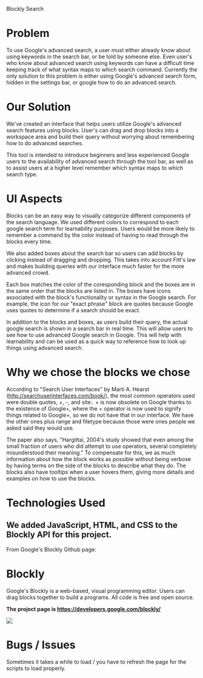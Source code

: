 Blockly Search

Problem
====================
To use Google's advanced search, a user must either already know about using 
keywords in the search bar, or be told by someone else. Even user's who know 
about advanced search using keywords can have a difficult time keeping track 
of what syntax maps to which search command. Currently the only solution to 
this problem is either using Google's advanced search form, hidden in the 
settings bar, or google how to do an advanced search.

Our Solution
====================
We've created an interface that helps users utilize Google's advanced search 
features using blocks. User's can drag and drop blocks into a workspace area 
and build their query without worrying about remembering how to do advanced 
searches.

This tool is intended to introduce beginners and less experienced Google 
users to the availability of advanced search through the tool bar, as well as 
to assist users at a higher level remember which syntax maps to which search 
type. 

UI Aspects
====================
Blocks can be an easy way to visually categorize different components of the 
search language. We used different colors to correspond to each google search 
term for learnability purposes. Users would be more likely to remember a 
command by the color instead of having to read through the blocks every time. 

We also added boxes about the search bar so users can add blocks by clicking 
instead of dragging and dropping. This takes into account Fitt's law and 
makes building queries with our interface much faster for the more advanced 
crowd. 

Each box matches the color of the coresponding block and the boxes are in the 
same order that the blocks are listed in. The boxes have icons associated 
with the block's functionality or syntax in the Google search. For example, 
the icon for our "exact phrase" block are quotes because Google uses quotes 
to determine if a search should be exact.

In addition to the blocks and boxes, as users build their query, the actual 
google search is shown in a search bar in real time. This will allow users to 
see how to use advanced Google search in Google. This will help with 
learnability and can be used as a quick way to reference how to look up 
things using advanced search.

Why we chose the blocks we chose
====================
According to "Search User Interfaces" by Marti A. Hearst 
(http://searchuserinterfaces.com/book/), the most common operators used were 
double quotes, +, -, and site:. + is now obsolete on Google thanks to the existence of Google+, where the + operator is now used to signify things related to Google+, so we do not have that in our interface. We have the other ones plus range and filetype because those were ones people we asked said they would use. 

The paper also says, "Hargittai, 2004's study showed that even among the 
small fraction of users who did attempt to use operators, several completely 
misunderstood their meaning." To compensate for this, we as much information 
about how the block works as possible without being verbose by having terms 
on the side of the blocks to describe what they do. The blocks also have 
tooltips when a user hovers them, giving more details and examples on how to 
use the blocks. 


Technologies Used
====================
We added JavaScript, HTML, and CSS to the Blockly API for this project.
-----------------------------
From Google's Blockly Github page:

# Blockly

Google's Blockly is a web-based, visual programming editor.  Users can drag
blocks together to build a programs.  All code is free and open source.

**The project page is https://developers.google.com/blockly/**

![](https://developers.google.com/blockly/sample.png)


Bugs / Issues
====================
Sometimes it takes a while to load / you have to refresh the page for the scripts to load properly. 